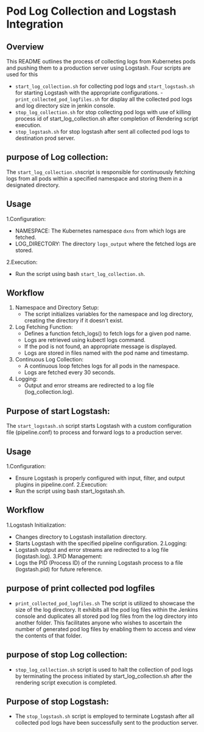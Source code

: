 # Pod Log Collection and Logstash Integration

## Overview

This README outlines the process of collecting logs from Kubernetes pods and pushing them to a production server using Logstash. Four scripts are used for this 

- `start_log_collection.sh` for collecting pod logs and  `start_logstash.sh` for starting Logstash with the appropriate configurations.
-`print_collected_pod_logfiles.sh` for display all the collected pod logs and log directory size in jenkin console.
- `stop_log_collection.sh` for stop collecting pod logs with use of killing process id of start_log_collection.sh after completion of Rendering script  execution. 
- `stop_logstash.sh` for stop logstash after sent all collected pod logs to destination  prod server.

## purpose of Log collection:

 The `start_log_collection.sh`script is responsible for continuously fetching logs from all pods within a specified namespace and storing them in a designated directory.

## Usage

1.Configuration:
   - NAMESPACE: The Kubernetes namespace `dxns` from which logs are fetched.
   - LOG_DIRECTORY: The directory `logs_output` where the fetched logs are stored.

2.Execution:
   - Run the script using bash `start_log_collection.sh`.

## Workflow

1. Namespace and Directory Setup:
   - The script initializes variables for the namespace and log directory, creating the directory if it doesn't exist.
2. Log Fetching Function:
   - Defines a function fetch_logs() to fetch logs for a given pod name.
   - Logs are retrieved using kubectl logs command.
   - If the pod is not found, an appropriate message is displayed.
   - Logs are stored in files named with the pod name and timestamp.
3. Continuous Log Collection:
   - A continuous loop fetches logs for all pods in the namespace.
   - Logs are fetched every 30 seconds.
4. Logging:
   - Output and error streams are redirected to a log file (log_collection.log).

## Purpose of start Logstash:

The `start_logstash.sh` script starts Logstash with a custom configuration file (pipeline.conf) to process and forward logs to a production server.

## Usage

1.Configuration:
   - Ensure Logstash is properly configured with input, filter, and output plugins in pipeline.conf.
2.Execution:
   - Run the script using bash start_logstash.sh.

## Workflow

1.Logstash Initialization:
  - Changes directory to Logstash installation directory.
  - Starts Logstash with the specified pipeline configuration.
2.Logging:
  - Logstash output and error streams are redirected to a log file (logstash.log).
3.PID Management:
  - Logs the PID (Process ID) of the running Logstash process to a file (logstash.pid) for future reference.

## purpose of  print collected pod logfiles

-  `print_collected_pod_logfiles.sh` The script is utilized to showcase the size of the log directory. It exhibits all the pod log files within the Jenkins console and duplicates all stored pod log files from the log directory into another folder. This facilitates anyone who wishes to ascertain the number of generated pod log files by enabling them to access and view the contents of that folder.


## purpose of stop Log collection:

 -  `stop_log_collection.sh` script is used to halt the collection of pod logs by terminating the process initiated by start_log_collection.sh after the rendering script execution is completed.

## Purpose of stop Logstash:

 - The `stop_logstash.sh` script is employed to terminate Logstash after all collected pod logs have been successfully sent to the production server.